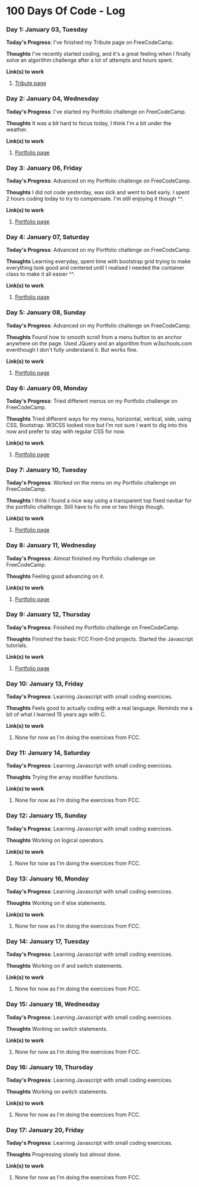 # 100 Days Of Code - Log

### Day 1: January 03, Tuesday

**Today's Progress**: I've finished my Tribute page on FreeCodeCamp.

**Thoughts** I've recently started coding, and it's a great feeling when I finally solve an algorithm challenge after a lot of attempts and hours spent.

**Link(s) to work**
1. [Tribute page](http://codepen.io/roninhaf/pen/qqygJm)

### Day 2: January 04, Wednesday

**Today's Progress**: I've started my Portfolio challenge on FreeCodeCamp.

**Thoughts** It was a bit hard to focus today, I think I'm a bit under the weather.

**Link(s) to work**
1. [Portfolio page](http://codepen.io/roninhaf/pen/OWPRbG)

### Day 3: January 06, Friday

**Today's Progress**: Advanced on my Portfolio challenge on FreeCodeCamp.

**Thoughts** I did not code yesterday, was sick and went to bed early. I spent 2 hours coding today to try to compensate. I'm still enjoying it though ^^.

**Link(s) to work**
1. [Portfolio page](http://codepen.io/roninhaf/pen/OWPRbG)

### Day 4: January 07, Saturday

**Today's Progress**: Advanced on my Portfolio challenge on FreeCodeCamp.

**Thoughts** Learning everyday, spent time with bootstrap grid trying to make everything look good and centered until I realised I needed the container class to make it all easier ^^.

**Link(s) to work**
1. [Portfolio page](http://codepen.io/roninhaf/pen/OWPRbG)

### Day 5: January 08, Sunday

**Today's Progress**: Advanced on my Portfolio challenge on FreeCodeCamp.

**Thoughts** Found how to smooth scroll from a menu button to an anchor anywhere on the page. Used JQuery and an algorithm from w3schools.com eventhough I don't fully understand it. But works fine.

**Link(s) to work**
1. [Portfolio page](http://codepen.io/roninhaf/pen/OWPRbG)

### Day 6: January 09, Monday

**Today's Progress**: Tried different menus on my Portfolio challenge on FreeCodeCamp.

**Thoughts** Tried different ways for my menu, horizontal, vertical, side, using CSS, Bootstrap. W3CSS looked nice but I'm not sure I want to dig into this now and prefer to stay with regular CSS for now.

**Link(s) to work**
1. [Portfolio page](http://codepen.io/roninhaf/pen/OWPRbG)

### Day 7: January 10, Tuesday

**Today's Progress**: Worked on the menu on my Portfolio challenge on FreeCodeCamp.

**Thoughts** I think I found a nice way using a transparent top fixed navbar for the portfolio challenge. Still have to fix one or two things though.

**Link(s) to work**
1. [Portfolio page](http://codepen.io/roninhaf/pen/OWPRbG)

### Day 8: January 11, Wednesday

**Today's Progress**: Almost finished my Portfolio challenge on FreeCodeCamp.

**Thoughts** Feeling good advancing on it.

**Link(s) to work**
1. [Portfolio page](http://codepen.io/roninhaf/pen/OWPRbG)

### Day 9: January 12, Thursday

**Today's Progress**: Finished my Portfolio challenge on FreeCodeCamp.

**Thoughts** Finished the basic FCC Front-End projects. Started the Javascript tutorials.

**Link(s) to work**
1. [Portfolio page](http://codepen.io/roninhaf/full/OWPRbG/)

### Day 10: January 13, Friday

**Today's Progress**: Learning Javascript with small coding exercices.

**Thoughts** Feels good to actually coding with a real language. Reminds me a bit of what I learned 15 years ago with C.

**Link(s) to work**
1. None for now as I'm doing the exercices from FCC.

### Day 11: January 14, Saturday

**Today's Progress**: Learning Javascript with small coding exercices.

**Thoughts** Trying the array modifier functions.

**Link(s) to work**
1. None for now as I'm doing the exercices from FCC.

### Day 12: January 15, Sunday

**Today's Progress**: Learning Javascript with small coding exercices.

**Thoughts** Working on logical operators.

**Link(s) to work**
1. None for now as I'm doing the exercices from FCC.

### Day 13: January 16, Monday

**Today's Progress**: Learning Javascript with small coding exercices.

**Thoughts** Working on if else statements.

**Link(s) to work**
1. None for now as I'm doing the exercices from FCC.

### Day 14: January 17, Tuesday

**Today's Progress**: Learning Javascript with small coding exercices.

**Thoughts** Working on if and switch statements.

**Link(s) to work**
1. None for now as I'm doing the exercices from FCC.

### Day 15: January 18, Wednesday

**Today's Progress**: Learning Javascript with small coding exercices.

**Thoughts** Working on switch statements.

**Link(s) to work**
1. None for now as I'm doing the exercices from FCC.

### Day 16: January 19, Thursday

**Today's Progress**: Learning Javascript with small coding exercices.

**Thoughts** Working on switch statements.

**Link(s) to work**
1. None for now as I'm doing the exercices from FCC.

### Day 17: January 20, Friday

**Today's Progress**: Learning Javascript with small coding exercices.

**Thoughts** Progressing slowly but almost done.

**Link(s) to work**
1. None for now as I'm doing the exercices from FCC.
